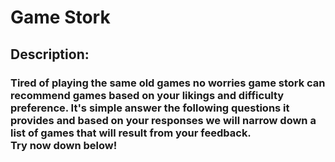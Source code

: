 <h1>Game Stork</h1>

<h2>Description:<br><h3>Tired of playing the same old games no worries game stork can recommend games based on your likings and difficulty preference. It's simple answer the following questions it provides and based on your responses we will narrow down a list of games that will result from your feedback.<br>
Try now down below!<h3>

